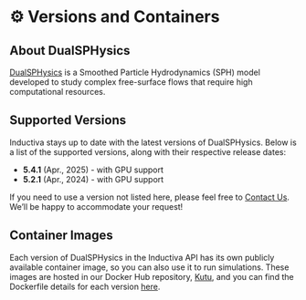 # ⚙️ Versions and Containers

## About DualSPHysics
[DualSPHysics](https://pages.nist.gov/DualSPHysics-smv/) is a Smoothed Particle Hydrodynamics (SPH) model developed to study complex free-surface flows that require high computational resources.

## Supported Versions
Inductiva stays up to date with the latest versions of DualSPHysics. Below is a list of the supported versions, along with their respective release dates:

- **5.4.1** (Apr., 2025) - with GPU support
- **5.2.1** (Apr., 2024) - with GPU support

If you need to use a version not listed here, please feel free to [Contact Us](mailto:support@inductiva.ai).
We’ll be happy to accommodate your request!

## Container Images
Each version of DualSPHysics in the Inductiva API has its own publicly available container image, 
so you can also use it to run simulations. These images are hosted in our Docker Hub repository, 
[Kutu](https://hub.docker.com/r/inductiva/kutu/tags?name=dualsphysics), and you can find the 
Dockerfile details for each version [here](https://github.com/inductiva/kutu/tree/main/simulators/dualsphysics).